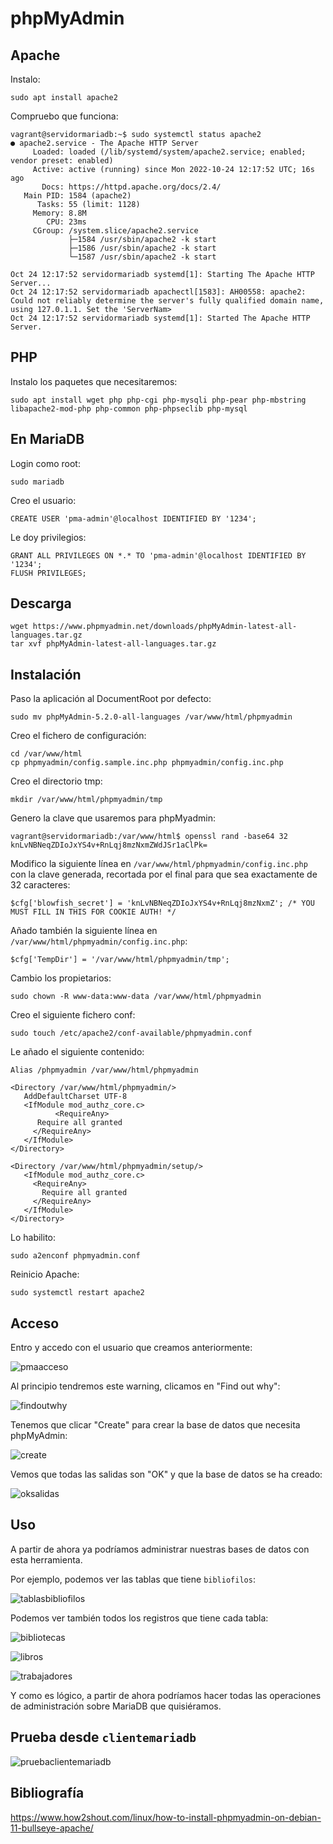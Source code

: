 # phpMyAdmin

## Apache

Instalo:

```shell
sudo apt install apache2
```

Compruebo que funciona:

```shell
vagrant@servidormariadb:~$ sudo systemctl status apache2
● apache2.service - The Apache HTTP Server
     Loaded: loaded (/lib/systemd/system/apache2.service; enabled; vendor preset: enabled)
     Active: active (running) since Mon 2022-10-24 12:17:52 UTC; 16s ago
       Docs: https://httpd.apache.org/docs/2.4/
   Main PID: 1584 (apache2)
      Tasks: 55 (limit: 1128)
     Memory: 8.8M
        CPU: 23ms
     CGroup: /system.slice/apache2.service
             ├─1584 /usr/sbin/apache2 -k start
             ├─1586 /usr/sbin/apache2 -k start
             └─1587 /usr/sbin/apache2 -k start

Oct 24 12:17:52 servidormariadb systemd[1]: Starting The Apache HTTP Server...
Oct 24 12:17:52 servidormariadb apachectl[1583]: AH00558: apache2: Could not reliably determine the server's fully qualified domain name, using 127.0.1.1. Set the 'ServerNam>
Oct 24 12:17:52 servidormariadb systemd[1]: Started The Apache HTTP Server.
```

## PHP

Instalo los paquetes que necesitaremos:

```shell
sudo apt install wget php php-cgi php-mysqli php-pear php-mbstring libapache2-mod-php php-common php-phpseclib php-mysql
```

## En MariaDB

Login como root:

```shell
sudo mariadb
```

Creo el usuario:

```shell
CREATE USER 'pma-admin'@localhost IDENTIFIED BY '1234';
```

Le doy privilegios:

```shell
GRANT ALL PRIVILEGES ON *.* TO 'pma-admin'@localhost IDENTIFIED BY '1234';
FLUSH PRIVILEGES;
```

## Descarga

```shell
wget https://www.phpmyadmin.net/downloads/phpMyAdmin-latest-all-languages.tar.gz
tar xvf phpMyAdmin-latest-all-languages.tar.gz
```

## Instalación

Paso la aplicación al DocumentRoot por defecto:

```shell
sudo mv phpMyAdmin-5.2.0-all-languages /var/www/html/phpmyadmin
```

Creo el fichero de configuración:

```shell
cd /var/www/html
cp phpmyadmin/config.sample.inc.php phpmyadmin/config.inc.php
```

Creo el directorio tmp:

```shell
mkdir /var/www/html/phpmyadmin/tmp
```

Genero la clave que usaremos para phpMyadmin:

```shell
vagrant@servidormariadb:/var/www/html$ openssl rand -base64 32
knLvNBNeqZDIoJxYS4v+RnLqj8mzNxmZWdJSr1aClPk=
```

Modifico la siguiente línea en `/var/www/html/phpmyadmin/config.inc.php` con la clave generada, recortada por el final para que sea exactamente de 32 caracteres:

```shell
$cfg['blowfish_secret'] = 'knLvNBNeqZDIoJxYS4v+RnLqj8mzNxmZ'; /* YOU MUST FILL IN THIS FOR COOKIE AUTH! */
```

Añado también la siguiente línea en `/var/www/html/phpmyadmin/config.inc.php`:

```shell
$cfg['TempDir'] = '/var/www/html/phpmyadmin/tmp';
```

Cambio los propietarios:

```shell
sudo chown -R www-data:www-data /var/www/html/phpmyadmin
```

Creo el siguiente fichero conf:

```shell
sudo touch /etc/apache2/conf-available/phpmyadmin.conf
```

Le añado el siguiente contenido:

```shell
Alias /phpmyadmin /var/www/html/phpmyadmin

<Directory /var/www/html/phpmyadmin/>
   AddDefaultCharset UTF-8
   <IfModule mod_authz_core.c>
          <RequireAny>
      Require all granted
     </RequireAny>
   </IfModule>
</Directory>

<Directory /var/www/html/phpmyadmin/setup/>
   <IfModule mod_authz_core.c>
     <RequireAny>
       Require all granted
     </RequireAny>
   </IfModule>
</Directory>
```

Lo habilito:

```shell
sudo a2enconf phpmyadmin.conf
```

Reinicio Apache:

```shell
sudo systemctl restart apache2
```

## Acceso

Entro y accedo con el usuario que creamos anteriormente:

![pmaacceso](https://i.imgur.com/DDaOoDk.png)

Al principio tendremos este warning, clicamos en "Find out why":

![findoutwhy](https://i.imgur.com/uheEOjU.png)

Tenemos que clicar "Create" para crear la base de datos que necesita phpMyAdmin:

![create](https://i.imgur.com/ADXP0Od.png)

Vemos que todas las salidas son "OK" y que la base de datos se ha creado:

![oksalidas](https://i.imgur.com/1mOXul6.png)

## Uso

A partir de ahora ya podríamos administrar nuestras bases de datos con esta herramienta.

Por ejemplo, podemos ver las tablas que tiene `bibliofilos`:

![tablasbibliofilos](https://i.imgur.com/1WdyoEm.png)

Podemos ver también todos los registros que tiene cada tabla:

![bibliotecas](https://i.imgur.com/YvkPHiA.png)

![libros](https://i.imgur.com/uWWOi8A.png)

![trabajadores](https://i.imgur.com/gqGZj94.png)

Y como es lógico, a partir de ahora podríamos hacer todas las operaciones de administración sobre MariaDB que quisiéramos.

## Prueba desde `clientemariadb`

![pruebaclientemariadb](https://i.imgur.com/DcvYMkN.png)

## Bibliografía

<https://www.how2shout.com/linux/how-to-install-phpmyadmin-on-debian-11-bullseye-apache/>
